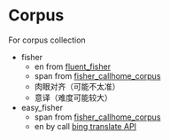 # Corpus
For corpus collection
- fisher
  - en from [fluent_fisher](https://github.com/isl-mt/fluent-fisher)
  - span from [fisher_callhome_corpus](https://github.com/joshua-decoder/fisher-callhome-corpus)
  - 肉眼对齐（可能不太准）
  - 意译（难度可能较大）
- easy_fisher
  - span from [fisher_callhome_corpus](https://github.com/joshua-decoder/fisher-callhome-corpus)
  - en by call [bing translate API](https://www.bing.com/translator/?mkt=zh-CN)
